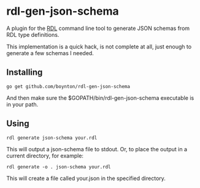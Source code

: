 # rdl-gen-json-schema
A plugin for the [RDL](https://github.com/ardielle/ardielle-tools) command line tool
to generate JSON schemas from RDL type definitions.

This implementation is a quick hack, is not complete at all, just enough to generate a few schemas I needed.

## Installing

	go get github.com/boynton/rdl-gen-json-schema

And then make sure the $GOPATH/bin/rdl-gen-json-schema executable is in your path. 

## Using

	rdl generate json-schema your.rdl

This will output a json-schema file to stdout. Or, to place the output in a current directory, for example:

	rdl generate -o . json-schema your.rdl

This will create a file called your.json in the specified directory.


